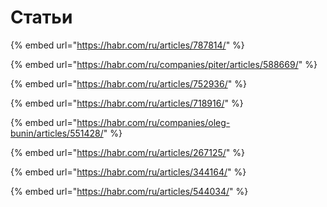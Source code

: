 # Статьи

{% embed url="https://habr.com/ru/articles/787814/" %}

{% embed url="https://habr.com/ru/companies/piter/articles/588669/" %}

{% embed url="https://habr.com/ru/articles/752936/" %}

{% embed url="https://habr.com/ru/articles/718916/" %}

{% embed url="https://habr.com/ru/companies/oleg-bunin/articles/551428/" %}

{% embed url="https://habr.com/ru/articles/267125/" %}

{% embed url="https://habr.com/ru/articles/344164/" %}

{% embed url="https://habr.com/ru/articles/544034/" %}
